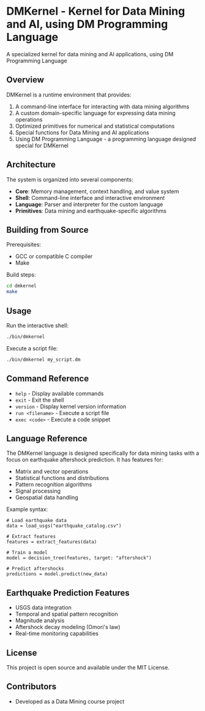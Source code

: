 # DMKernel - Kernel for Data Mining and AI, using DM Programming Language 

A specialized kernel for data mining and AI applications, using DM Programming Language

## Overview

DMKernel is a runtime environment that provides:

1. A command-line interface for interacting with data mining algorithms
2. A custom domain-specific language for expressing data mining operations
3. Optimized primitives for numerical and statistical computations
4. Special functions for Data Mining and AI applications
5. Using DM Programming Language - a programming language designed special for DMKernel

## Architecture

The system is organized into several components:

- **Core**: Memory management, context handling, and value system
- **Shell**: Command-line interface and interactive environment
- **Language**: Parser and interpreter for the custom language
- **Primitives**: Data mining and earthquake-specific algorithms

## Building from Source

Prerequisites:
- GCC or compatible C compiler
- Make

Build steps:

```bash
cd dmkernel
make
```

## Usage

Run the interactive shell:

```bash
./bin/dmkernel
```

Execute a script file:

```bash
./bin/dmkernel my_script.dm
```

## Command Reference

- `help` - Display available commands
- `exit` - Exit the shell
- `version` - Display kernel version information
- `run <filename>` - Execute a script file
- `exec <code>` - Execute a code snippet

## Language Reference

The DMKernel language is designed specifically for data mining tasks with a focus on earthquake aftershock prediction. It has features for:

- Matrix and vector operations
- Statistical functions and distributions
- Pattern recognition algorithms
- Signal processing
- Geospatial data handling

Example syntax:

```
# Load earthquake data
data = load_usgs("earthquake_catalog.csv")

# Extract features
features = extract_features(data)

# Train a model
model = decision_tree(features, target: "aftershock")

# Predict aftershocks
predictions = model.predict(new_data)
```

## Earthquake Prediction Features

- USGS data integration
- Temporal and spatial pattern recognition
- Magnitude analysis
- Aftershock decay modeling (Omori's law)
- Real-time monitoring capabilities

## License

This project is open source and available under the MIT License.

## Contributors

- Developed as a Data Mining course project 
